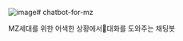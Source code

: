 ![image](https://github.com/user-attachments/assets/ec80dbb1-fead-4e1b-9ad4-572b20245618)# chatbot-for-mz

MZ세대를 위한 어색한 상황에서대화를 도와주는 채팅봇
